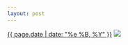 ```yaml
---
layout: post
---
```


<p>
  <time><a href="/77">{{ page.date | date: "%e %B, %Y" }}</a></time>
  <a href="/77"><img src="{{ site.assets_url }}/77.jpg"/></a>
</p>
